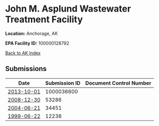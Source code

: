 # John M. Asplund Wastewater Treatment Facility

**Location:** Anchorage, AK

**EPA Facility ID:** 100000128792

[Back to AK Index](../../index.md)

## Submissions

| Date | Submission ID | Document Control Number |
|------|--------------|-------------------------|
| [2013-10-01](submissions/1000036600.md) | 1000036600 |  |
| [2008-12-30](submissions/53286.md) | 53286 |  |
| [2004-06-21](submissions/34451.md) | 34451 |  |
| [1999-06-22](submissions/12238.md) | 12238 |  |
